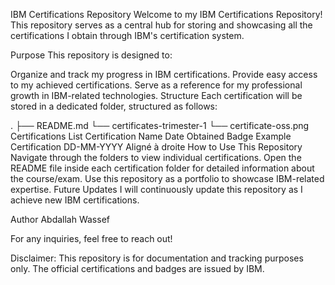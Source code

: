 IBM Certifications Repository
Welcome to my IBM Certifications Repository! This repository serves as a central hub for storing and showcasing all the certifications I obtain through IBM's certification system.

Purpose
This repository is designed to:

Organize and track my progress in IBM certifications.
Provide easy access to my achieved certifications.
Serve as a reference for my professional growth in IBM-related technologies.
Structure
Each certification will be stored in a dedicated folder, structured as follows:

.
├── README.md
└── certificates-trimester-1
    └── certificate-oss.png
Certifications List
Certification Name	Date Obtained	Badge
Example Certification	DD-MM-YYYY	Aligné à droite
How to Use This Repository
Navigate through the folders to view individual certifications.
Open the README file inside each certification folder for detailed information about the course/exam.
Use this repository as a portfolio to showcase IBM-related expertise.
Future Updates
I will continuously update this repository as I achieve new IBM certifications.

Author
Abdallah Wassef

For any inquiries, feel free to reach out!

Disclaimer: This repository is for documentation and tracking purposes only. The official certifications and badges are issued by IBM.